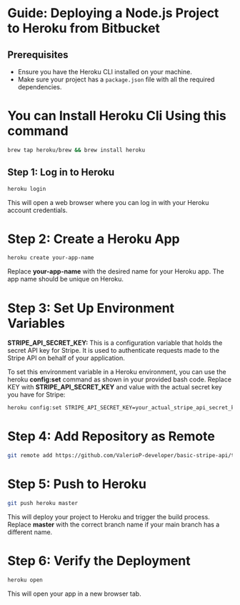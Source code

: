 # Guide: Deploying a Node.js Project to Heroku from Bitbucket

## Prerequisites

- Ensure you have the Heroku CLI installed on your machine.
- Make sure your project has a `package.json` file with all the required dependencies.

# You can Install Heroku Cli Using this command

```bash
brew tap heroku/brew && brew install heroku
```

## Step 1: Log in to Heroku

```bash
heroku login
```

This will open a web browser where you can log in with your Heroku account credentials.

# Step 2: Create a Heroku App

```bash
heroku create your-app-name
```

Replace **your-app-name** with the desired name for your Heroku app. The app name should be unique on Heroku.

# Step 3: Set Up Environment Variables

**STRIPE_API_SECRET_KEY:** This is a configuration variable that holds the secret API key for Stripe. It is used to authenticate requests made to the Stripe API on behalf of your application.

To set this environment variable in a Heroku environment, you can use the heroku **config:set** command as shown in your provided bash code. Replace KEY with **STRIPE_API_SECRET_KEY** and value with the actual secret key you have for Stripe:

```bash
heroku config:set STRIPE_API_SECRET_KEY=your_actual_stripe_api_secret_key
```

# Step 4: Add Repository as Remote

```bash
git remote add https://github.com/ValerioP-developer/basic-stripe-api/tree/main
```

# Step 5: Push to Heroku

```bash
git push heroku master
```

This will deploy your project to Heroku and trigger the build process.
Replace **master** with the correct branch name if your main branch has a different name.

# Step 6: Verify the Deployment

```bash
heroku open
```

This will open your app in a new browser tab.
